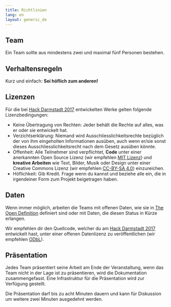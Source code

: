 ```yaml
---
title: Richtlinien
lang: en
layout: generic_de
---
```


## Team

Ein Team sollte aus mindestens zwei und maximal fünf Personen bestehen.

## Verhaltensregeln

Kurz und einfach: **Sei h&ouml;flich zum anderen!**

## Lizenzen

F&uuml;r die bei [Hack Darmstadt 2017](http://hackdarmstadt.de/de) entwickelten Werke gelten folgende Lizenzbedingungen:

  - Keine &Uuml;bertragung von Rechten: Jeder beh&auml;lt die Rechte auf alles, was er oder sie entwickelt hat.
  - Verzichtserkl&auml;rung: Niemand wird Ausschliesslichkeitsrechte bez&uuml;glich der von ihm eingeholten Informationen aus&uuml;ben, auch wenn er/sie sonst dieses Ausschliesslichkeitsrecht nach dem Gesetz aus&uuml;ben k&ouml;nnte.
  - Offenheit: Alle Teilnehmer sind verpflichtet, **Code** unter einer anerkannten Open Source Lizenz (wir empfehlen [MIT Lizenz](https://opensource.org/licenses/MIT)) und **kreative Arbeiten** wie Text, Bilder, Musik oder Design unter einer Creative Commons Lizenz (wir empfehlen [CC-BY-SA 4.0](https://creativecommons.org/licenses/by-sa/4.0/)) einzureichen.
  - H&ouml;flichkeit: Gib Kredit. Frage wenn du kannst und beziehe alle ein, die in irgendeiner Form zum Projekt beigetragen haben.

## Daten

Wenn immer m&ouml;glich, arbeiten die Teams mit offenen Daten, wie sie in [The Open Definition](http://opendefinition.org/od/2.0/de/) definiert sind oder mit Daten, die diesen Status in K&uuml;rze erlangen.

Wir empfehlen dir den Quellcode, welcher du am [Hack Darmstadt 2017](http://hackdarmstadt.de/de) entwickelt hast, unter einer offenen Datenlizenz zu ver&ouml;ffentlichen (wir empfehlen [ODbL](http://wiki.openstreetmap.org/wiki/Open_Database_License)).

## Pr&auml;sentation

Jedes Team pr&auml;sentiert seine Arbeit am Ende der Veranstaltung, wenn das Team nicht in der Lage ist zu pr&auml;sentieren, wird die Dokumentation zusammengefasst. Eine Infrastruktur f&uuml;r die Pr&auml;sentation wird zur Verf&uuml;gung gestellt. 

Die Pr&auml;sentation darf bis zu acht Minuten dauern und kann f&uuml;r Diskussion um weitere zwei Minuten ausgedehnt werden.
